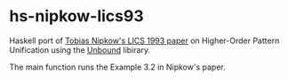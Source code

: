 # hs-nipkow-lics93
Haskell port of [Tobias Nipkow's LICS 1993 paper](https://www21.in.tum.de/~nipkow/pubs/lics93.html) on Higher-Order Pattern Unification using the [Unbound](https://hackage.haskell.org/package/unbound) libirary.

The main function runs the Example 3.2 in Nipkow's paper.
